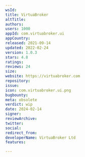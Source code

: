 ```yaml
---
wsId: 
title: VirtuaBroker
altTitle: 
authors: 
users: 1000
appId: com.virtuabroker.ui
appCountry: 
released: 2021-09-14
updated: 2022-02-24
version: 1.0.3
stars: 4.8
ratings: 
reviews: 24
size: 
website: https://virtuabroker.com
repository: 
issue: 
icon: com.virtuabroker.ui.png
bugbounty: 
meta: obsolete
verdict: wip
date: 2024-02-14
signer: 
reviewArchive: 
twitter: 
social: 
redirect_from: 
developerName: VirtuaBroker Ltd
features: 

---
```


